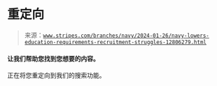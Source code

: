 <!--yml

分类：未分类

日期：2024-05-27 15:15:41

-->

# 重定向

> 来源：[`www.stripes.com/branches/navy/2024-01-26/navy-lowers-education-requirements-recruitment-struggles-12806279.html`](https://www.stripes.com/branches/navy/2024-01-26/navy-lowers-education-requirements-recruitment-struggles-12806279.html)

#### 让我们帮助您找到您想要的内容。

正在将您重定向到我们的搜索功能。
